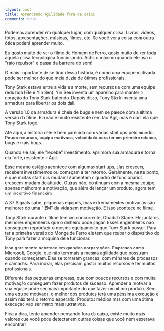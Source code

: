 ```yaml
---
layout: post
title: Aprendendo Agilidade fora da caixa
comments: true
---
```


Podemos aprender em qualquer lugar, com qualquer coisa. Livros, vídeos, fotos, apresentações, músicas, filmes, etc. Se você ver a coisa com outra ótica poderá aprender muito.

Eu gosto muito de ver o filme do Homem de Ferro, gosto muito de ver toda aquela coisa tecnologica funcionando. Acho o máximo quando ele usa o "raio repulsor" e passa da barreira do som!

O mais importante de se tirar dessa história, é como uma equipe motivada pode ser melhor do que meia duzia de ótimos profissionais.

Tony Stark estava entre a vida e a morte, sem recursos e com uma equipe reduzida (Ele e Yin Sen). Yin Sen inventa um aparelho para manter o coração do Tony Stark batendo. Depois disso, Tony Stark inventa uma armadura para libertar os dois dali.

A versão 1.0 da armadura é cheia de bugs e nem se parece com a última versão do filme. Ela não é muito resistente nem tão Ágil, mas é com ela que Tony Stark foge.

Até aqui, a história dele é bem parecida com várias start ups pelo mundo. Pouco recursos, equipe motivada, velocidade para ter um primeiro release, bugs e mais bugs.

Quando ele sai, ele "recebe" investimento. Aprimora sua armadura e torna ela forte, resistente e Ágil.

Esse mesmo estágio acontece com algumas start ups, elas crescem, recebem investimentos ou começam a ter retorno. Geralmente, neste ponto, é que muitas start ups mudam! Aumentam o quadro de funcionários, crescem, mudam de atitude. Outras não, continuam com a mesma equipe, apenas melhoram a motivação, que além de lançar um produto, agora tem um incentivo financeiro.

A 37 Signals sabe, pequenas equipes, mas extremamentes motivadas são melhores do uma "IBM" da vida sem motivação. E isso acontece no filme.

Tony Stark durante o filme tem um concorrente, Obadiah Stane. Ele junta os melhores engenheiros que o dinheiro pode pagar. Esses engenheiros não conseguem reproduzir o mesmo equipamento que Tony Stark possui. Para ter a primeira versão do Monge de Ferro ele tem que roubar o dispositivo do Tony para fazer a máquina dele funcionar.

Isso geralmente acontece em grandes corporações. Empresas como Microsoft, Google, que não tem mais a mesma agilidade que possuiam quando começaram. Elas se tornaram grandes, com milhares de processos e camadas. Para inovar, elas precisam gastar muitos recursos e ter muitos profissionais.

Diferente das pequenas empresas, que com poucos recursos e com muita motivação conseguem fazer produtos de sucesso. Aprender a motivar a sua equipe pode ser mais importante do que fazer um ótimo produto. Sem uma equipe motivada, o melhor dos produtos terá uma péssima execução e assim não terá o retorno esperado. Produtos médios mas com uma ótima execução vão ser muito mais lucrativos.

Fica a dica, tente aprender pensando fora da caixa, existe muito mais valores que você pode detectar em outras coisas que você nem esperava encontrar!
